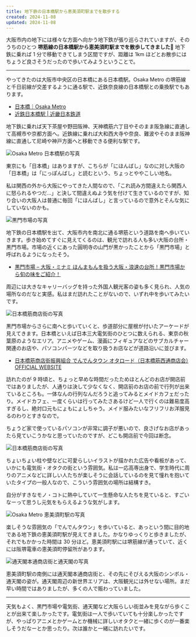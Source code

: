 ```yaml
---
title: 地下鉄の日本橋駅から恵美須町駅までを散歩する
created: 2024-11-08
updated: 2024-11-08
---
```


大阪市内の地下には様々な方面へ向かう地下鉄が張り巡らされていますが、そのうちのひとつ **堺筋線の日本橋駅から恵美須町駅までを散歩してきました🚶** 地下鉄に乗れば 1 分で移動できてしまう区間ですが、距離は 1km ほどとお散歩にはちょうど良さそうだったので歩いてみようということで。

---

やってきたのは大阪市中央区の日本橋にある日本橋駅。Osaka Metro の堺筋線と千日前線が交差するように通る駅で、近鉄奈良線の日本橋駅との乗換駅でもあります。

- [日本橋｜Osaka Metro](https://subway.osakametro.co.jp/station_guide/K/k17/)
- [近鉄日本橋駅 | 近畿日本鉄道](https://www.kintetsu.co.jp/station/station_info/station01006.html)

地下鉄に乗れば天下茶屋や野田阪神、天神橋筋六丁目やそのまま阪急線に直通して高槻市や京都方面へ。近鉄線に乗れば大和西大寺や奈良、難波やそのまま阪神線に直通して尼崎や神戸方面へと移動できる便利な駅です。

![Osaka Metro 日本橋駅の写真](02c6693a-19cd-4ecd-febf-f267020ee400)

東京にも「日本橋」はありますが、こちらが「にほんばし」なのに対し大阪の「日本橋」は「にっぽんばし」と読むという、ちょっとややこしい地名。

私は関西の外から大阪にやってきた人間なので、「これ読み方間違えたら関西人に怒られるやつだ…」と決して間違えぬよう気を付けて生きているのですが、知り合いの大阪人は普通に毎回「にほんばし」と言っているので意外とそんな気にしていないのかも。

![黒門市場の写真](322b346e-e90f-48ac-c746-22ae28207100)

地下鉄の日本橋駅を出て、大阪市内を南北に通る堺筋という道路を南へ歩いていきます。歩き始めてすぐに見えてくるのは、観光で訪れる人も多い大阪の台所・黒門市場。市場の近くにあった圓明寺の山門が黒かったことから「黒門市場」と呼ばれるようになったそう。

- [黒門市場 – 大阪・ミナミ ほんまもんを扱う大阪・浪速の台所！黒門市場から旬の味をご紹介！](https://kuromon.com/jp/)

周辺には大きなキャリーバッグを持った外国人観光客の姿も多く見られ、人気の場所なのだなと実感。私はまだ訪れたことがないので、いずれ中を歩いてみたいです。

![日本橋筋商店街の写真](c9bc123b-9bcc-4a6a-b136-88f851b2fd00)

黒門市場からさらに南へと歩いていくと、歩道部分に屋根が付いたアーケードが見えてきます。日本橋といえば日本三大電気街のひとつに数えられる、東京の秋葉原のようなエリア。アニメやゲーム、漫画にフィギュアなどのサブカルチャー関連のお店や、パソコンパーツなどを取り扱うお店などが道路沿いに並びます。

- [日本橋筋商店街振興組合 でんでんタウン オタロード（日本橋筋西通商店会）OFFICIAL WEBSITE](https://www.nippombashi.jp/)

訪れたのが 9 時頃と、ちょっと早めな時間だったためほとんどのお店が開店前ではありましたが、人通りは決して少なくなく、開店前のお店の前で行列が出来ているところも。一体なんの行列なんだろうと追ってみるとメイドカフェだったり。メイドカフェ、一度くらいは行ってみたさあるけど一人で行くのは難易度高すぎるし、絶対口元もにょもにょしちゃう。メイド服みたいなフリフリお洋服見るのわりとすきなので。

ちょうど家で使っているパソコンが非常に調子が悪いので、良さげなお店があったら見ていこうかなと思っていたのですが、どこも開店前で今回は断念。

![日本橋筋商店街の写真](a985d4ec-dcb7-4b59-7817-bca571669b00)

ちょいちょい柱や壁などに可愛らしいイラストが描かれた広告や看板があって、いかにも電気街・オタクの街という雰囲気。私は一応高専出身で、学生時代に周りのアニメなどに詳しい人たちが楽しそうに会話しているのを見て憧れを抱いていたタイプの一般人なので、こういう雰囲気の場所は結構すき。

自分がすきなモノ・コトに熱中していて一生懸命な人たちを見ていると、すごいなーって思うし元気をもらえるような気がします。

![Osaka Metro 恵美須町駅の写真](075d468a-8906-4bc7-bc41-f125f6c72700)

楽しそうな雰囲気の「でんでんタウン」を歩いていると、あっという間に目的地である地下鉄の恵美須町駅が見えてきました。かなりゆっくりと歩きましたが、それでもかかった時間は 30 分ほど。恵美須町駅には堺筋線が通っていて、近くには阪堺電車の恵美須町停留所があります。

![通天閣本通商店街と通天閣の写真](66a6cec3-b09b-45eb-723a-59f6dae97500)

恵美須町駅の南側には通天閣本通商店街と、その先にそびえる大阪のシンボル・通天閣の姿が。通天閣周辺の新世界エリアは、大阪観光には外せない場所。まだ早い時間ではありましたが、多くの人で賑わっていました。

---

天気もよく、黒門市場や電気街、通天閣など大阪らしい街並みを見ながら歩くことが出来て楽しかったです。電気街は一人で歩いていても十分楽しかったですが、やっぱりアニメとかゲームとか機械に詳しいオタクと一緒に歩くのが一番楽しそうだなーとか思ったり。次は誰かと一緒に訪れたいです。
